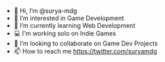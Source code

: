 - 👋 Hi, I’m @surya-mdg
- 👀 I’m interested in Game Development
- 🌱 I’m currently learning Web Development
- 💻 I'm working solo on Indie Games
- 💞️ I’m looking to collaborate on Game Dev Projects
- 📫 How to reach me https://twitter.com/suryamdg

<!---
Surya-mdg/Surya-mdg is a ✨ special ✨ repository because its `README.md` (this file) appears on your GitHub profile.
You can click the Preview link to take a look at your changes.
--->
